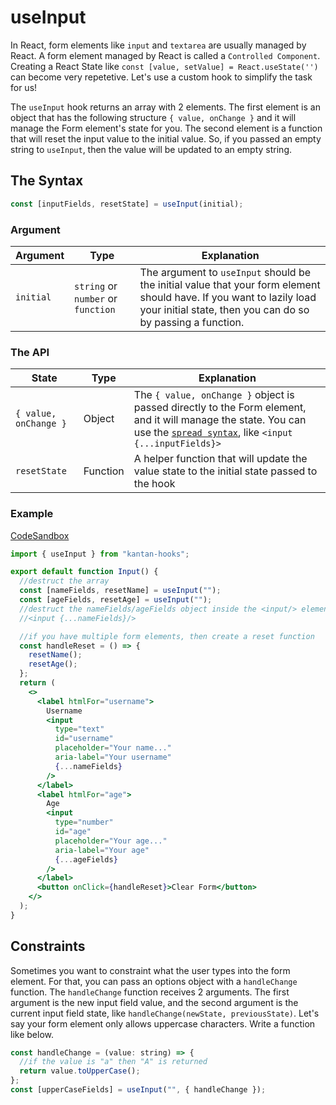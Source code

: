 # useInput

In React, form elements like `input` and `textarea` are usually managed by React. A form element managed by React is called a `Controlled Component`. Creating a React State like `const [value, setValue] = React.useState('')` can become very repetetive. Let's use a custom hook to simplify the task for us!

The `useInput` hook returns an array with 2 elements. The first element is an object that has the following structure `{ value, onChange }` and it will manage the Form element's state for you. The second element is a function that will reset the input value to the initial value. So, if you passed an empty string to `useInput`, then the value will be updated to an empty string.

## The Syntax

```jsx
const [inputFields, resetState] = useInput(initial);
```

### Argument

| Argument  | Type                               | Explanation                                                                                                                                                                         |
| --------- | ---------------------------------- | ----------------------------------------------------------------------------------------------------------------------------------------------------------------------------------- |
| `initial` | `string` or `number` or `function` | The argument to `useInput` should be the initial value that your form element should have. If you want to lazily load your initial state, then you can do so by passing a function. |

### The API

| State                 | Type     | Explanation                                                                                                                                                                                                                                                          |
| --------------------- | -------- | -------------------------------------------------------------------------------------------------------------------------------------------------------------------------------------------------------------------------------------------------------------------- |
| `{ value, onChange }` | Object   | The `{ value, onChange }` object is passed directly to the Form element, and it will manage the state. You can use the [`spread syntax`](https://developer.mozilla.org/en-US/docs/Web/JavaScript/Reference/Operators/Spread_syntax), like `<input {...inputFields}>` |
| `resetState`          | Function | A helper function that will update the value state to the initial state passed to the hook                                                                                                                                                                           |

### Example

[CodeSandbox](https://rrbuc.csb.app/input)

```jsx title="src/Input.js"
import { useInput } from "kantan-hooks";

export default function Input() {
  //destruct the array
  const [nameFields, resetName] = useInput("");
  const [ageFields, resetAge] = useInput("");
  //destruct the nameFields/ageFields object inside the <input/> element like
  //<input {...nameFields}/>

  //if you have multiple form elements, then create a reset function
  const handleReset = () => {
    resetName();
    resetAge();
  };
  return (
    <>
      <label htmlFor="username">
        Username
        <input
          type="text"
          id="username"
          placeholder="Your name..."
          aria-label="Your username"
          {...nameFields}
        />
      </label>
      <label htmlFor="age">
        Age
        <input
          type="number"
          id="age"
          placeholder="Your age..."
          aria-label="Your age"
          {...ageFields}
        />
      </label>
      <button onClick={handleReset}>Clear Form</button>
    </>
  );
}
```

## Constraints

Sometimes you want to constraint what the user types into the form element. For that, you can pass an options object with a `handleChange` function. The `handleChange` function receives 2 arguments. The first argument is the new input field value, and the second argument is the current input field state, like `handleChange(newState, previousState)`. Let's say your form element only allows uppercase characters. Write a function like below.

```jsx
const handleChange = (value: string) => {
  //if the value is "a" then "A" is returned
  return value.toUpperCase();
};
const [upperCaseFields] = useInput("", { handleChange });
```
